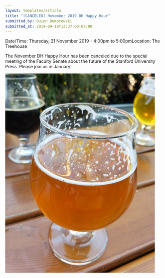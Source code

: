 ```yaml
---
layout: templates/article
title: "[CANCELED] November 2019 DH Happy Hour"
submitted_by: Quinn Dombrowski
submitted_at: 2019-09-19T13:37:00-07:00
---
```



Date/Time: Thursday, 21 November 2019 - 4:00pm to 5:00pmLocation: The Treehouse

The November DH Happy Hour has been canceled due to the special meeting of the Faculty Senate about the future of the Stanford University Press. Please join us in January!




![](../post-images/33868901248_e9c2374a64_z.jpg)


